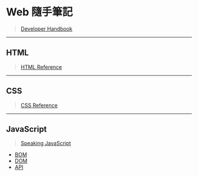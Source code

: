# Web 隨手筆記
> [Developer Handbook](http://www.frontendhandbook.com/)

***

## HTML
> [HTML Reference](https://www.w3.org/TR/html51/index.html)

***

## CSS
> [CSS Reference](http://tympanus.net/codrops/css_reference/)

***

## JavaScript
> [Speaking JavaScript](http://speakingjs.com/es5/)

* [BOM](https://github.com/Shyam-Chen/Web-Cheat-Sheet/blob/master/BOM.md)
* [DOM](https://github.com/Shyam-Chen/Web-Cheat-Sheet/blob/master/DOM.md)
* [API](https://github.com/Shyam-Chen/Web-Cheat-Sheet/blob/master/API.md)
